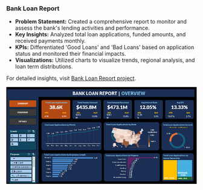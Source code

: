 ### Bank Loan Report

- **Problem Statement:** Created a comprehensive report to monitor and assess the bank's lending activities and performance.
- **Key Insights:** Analyzed total loan applications, funded amounts, and received payments monthly.
- **KPIs:** Differentiated 'Good Loans' and 'Bad Loans' based on application status and monitored their financial impacts.
- **Visualizations:** Utilized charts to visualize trends, regional analysis, and loan term distributions.

For detailed insights, visit [Bank Loan Report project](https://github.com/rizsocial/Data-Analysis/tree/main/Excel%20Data%20Analysis/Bank%20Loan%20Report).

![Dashboard Screenshot](https://github.com/rizsocial/Data-Analysis/raw/main/Excel%20Data%20Analysis/Bank%20Loan%20Report/1.png)
